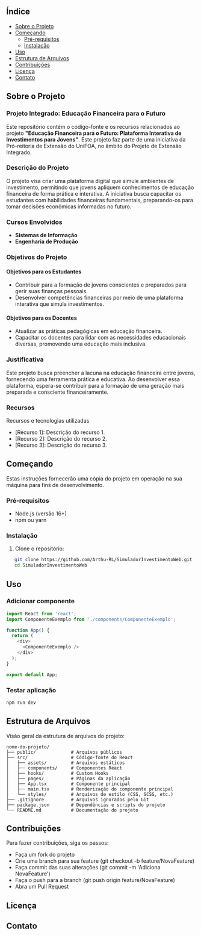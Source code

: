 ## Índice

- [Sobre o Projeto](#sobre-o-projeto)
- [Começando](#começando)
  - [Pré-requisitos](#pré-requisitos)
  - [Instalação](#instalação)
- [Uso](#uso)
- [Estrutura de Arquivos](#estrutura-de-arquivos)
- [Contribuições](#contribuições)
- [Licença](#licença)
- [Contato](#contato)

## Sobre o Projeto

### Projeto Integrado: Educação Financeira para o Futuro

Este repositório contém o código-fonte e os recursos relacionados ao projeto **"Educação Financeira para o Futuro: Plataforma Interativa de Investimentos para Jovens"**. Este projeto faz parte de uma iniciativa da Pró-reitoria de Extensão do UniFOA, no âmbito do Projeto de Extensão Integrado.

### Descrição do Projeto

O projeto visa criar uma plataforma digital que simule ambientes de investimento, permitindo que jovens apliquem conhecimentos de educação financeira de forma prática e interativa. A iniciativa busca capacitar os estudantes com habilidades financeiras fundamentais, preparando-os para tomar decisões econômicas informadas no futuro.

### Cursos Envolvidos

- **Sistemas de Informação**
- **Engenharia de Produção**

### Objetivos do Projeto

#### Objetivos para os Estudantes

- Contribuir para a formação de jovens conscientes e preparados para gerir suas finanças pessoais.
- Desenvolver competências financeiras por meio de uma plataforma interativa que simula investimentos.

#### Objetivos para os Docentes

- Atualizar as práticas pedagógicas em educação financeira.
- Capacitar os docentes para lidar com as necessidades educacionais diversas, promovendo uma educação mais inclusiva.

### Justificativa

Este projeto busca preencher a lacuna na educação financeira entre jovens, fornecendo uma ferramenta prática e educativa. Ao desenvolver essa plataforma, espera-se contribuir para a formação de uma geração mais preparada e consciente financeiramente.

### Recursos

Recursos e tecnologias utilizadas

- [Recurso 1]: Descrição do recurso 1.
- [Recurso 2]: Descrição do recurso 2.
- [Recurso 3]: Descrição do recurso 3.

## Começando

Estas instruções fornecerão uma cópia do projeto em operação na sua máquina para fins de desenvolvimento.

### Pré-requisitos

- Node.js (versão 16+)
- npm ou yarn

### Instalação

1. Clone o repositório:

```bash
   git clone https://github.com/Arthu-RL/SimuladorInvestimentoWeb.git
   cd SimuladorInvestimentoWeb
```

## Uso

### Adicionar componente

```js
import React from 'react';
import ComponenteExemplo from './components/ComponenteExemplo';

function App() {
  return (
    <div>
      <ComponenteExemplo />
    </div>
  );
}

export default App;
```

### Testar aplicação

```bash
npm run dev
```

## Estrutura de Arquivos

Visão geral da estrutura de arquivos do projeto:

```
nome-do-projeto/
├── public/             # Arquivos públicos
├── src/                # Código-fonte do React
│   ├── assets/         # Arquivos estáticos
│   ├── components/     # Componentes React
│   ├── hooks/          # Custom Hooks
│   ├── pages/          # Páginas da aplicação
│   ├── App.tsx         # Componente principal
│   ├── main.tsx        # Renderização do componente principal
│   └── styles/         # Arquivos de estilo (CSS, SCSS, etc.)
├── .gitignore          # Arquivos ignorados pelo Git
├── package.json        # Dependências e scripts do projeto
└── README.md           # Documentação do projeto
```

## Contribuições

Para fazer contribuições, siga os passos:

- Faça um fork do projeto
- Crie uma branch para sua feature (git checkout -b feature/NovaFeature)
- Faça commit das suas alterações (git commit -m 'Adiciona NovaFeature')
- Faça o push para a branch (git push origin feature/NovaFeature)
- Abra um Pull Request

## Licença

## Contato